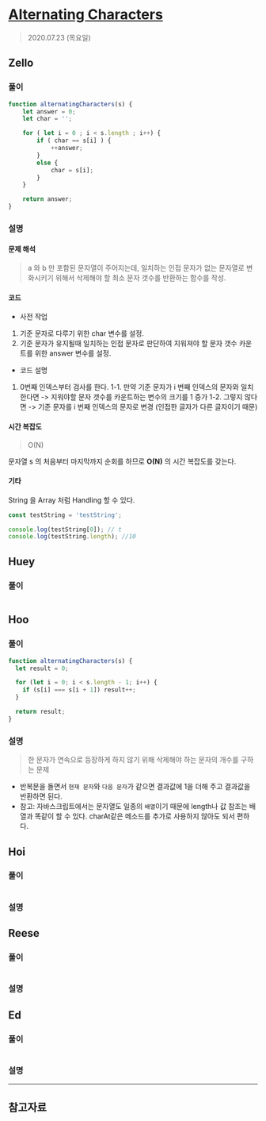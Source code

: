 # [Alternating Characters](https://www.hackerrank.com/challenges/alternating-characters/problem?h_l=interview&playlist_slugs%5B%5D=interview-preparation-kit&playlist_slugs%5B%5D=strings)

> 2020.07.23 (목요일)

## Zello

### 풀이

```js
function alternatingCharacters(s) {
    let answer = 0;
    let char = '';

    for ( let i = 0 ; i < s.length ; i++) {
        if ( char == s[i] ) {
            ++answer;
        }
        else {
            char = s[i];
        }
    }

    return answer;
}
```

### 설명
#### 문제 해석
> a 와 b 만 포함된 문자열이 주어지는데, 일치하는 인접 문자가 없는 문자열로 변화시키기 위해서 삭제해야 할 최소 문자 갯수를 반환하는 함수를 작성.

#### 코드
* 사전 작업
1. 기준 문자로 다루기 위한 char 변수를 설정.
2. 기준 문자가 유지될때 일치하는 인접 문자로 판단하여 지워져야 할 문자 갯수 카운트를 위한 answer 변수를 설정.

* 코드 설명
1. 0번째 인덱스부터 검사를 한다.
    1-1. 만약 기준 문자가 i 번째 인덱스의 문자와 일치한다면
    -> 지워야할 문자 갯수를 카운트하는 변수의 크기를 1 증가
    1-2. 그렇지 않다면
    -> 기준 문자를 i 번째 인덱스의 문자로 변경 (인접한 글자가 다른 글자이기 때문)

#### 시간 복잡도
> O(N)

문자열 s 의 처음부터 마지막까지 순회를 하므로 **O(N)** 의 시간 복잡도를 갖는다.

#### 기타
String 을 Array 처럼 Handling 할 수 있다.

```js
const testString = 'testString';

console.log(testString[0]); // t
console.log(testString.length); //10
```

## Huey

### 풀이

```js
```

## Hoo

### 풀이

```js
function alternatingCharacters(s) {
  let result = 0;

  for (let i = 0; i < s.length - 1; i++) {
    if (s[i] === s[i + 1]) result++;
  }

  return result;
}
```

### 설명

> 한 문자가 연속으로 등장하게 하지 않기 위해 삭제해야 하는 문자의 개수를 구하는 문제

- 반복문을 돌면서 `현재 문자`와 `다음 문자`가 같으면 결과값에 1을 더해 주고 결과값을 반환하면 된다.
- 참고: 자바스크립트에서는 문자열도 일종의 `배열`이기 때문에 length나 값 참조는 배열과 똑같이 할 수 있다. charAt같은 메소드를 추가로 사용하지 않아도 되서 편하다.

## Hoi

### 풀이

```js
```

### 설명

## Reese

### 풀이

```js
```

### 설명

## Ed

### 풀이

```js
```

### 설명

---

## 참고자료
